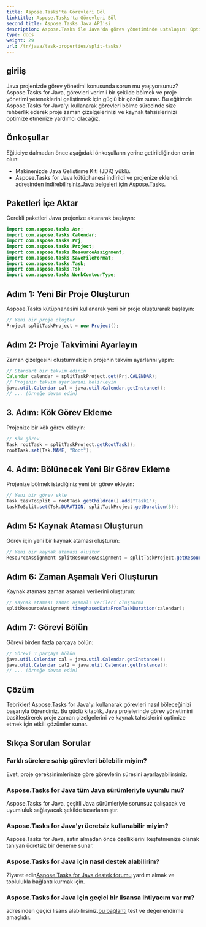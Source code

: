 ```yaml
---
title: Aspose.Tasks'ta Görevleri Böl
linktitle: Aspose.Tasks'ta Görevleri Böl
second_title: Aspose.Tasks Java API'si
description: Aspose.Tasks ile Java'da görev yönetiminde ustalaşın! Optimize edilmiş proje zaman çizelgeleri için görevleri verimli bir şekilde nasıl böleceğinizi öğrenin. Şimdi İndirin!
type: docs
weight: 29
url: /tr/java/task-properties/split-tasks/
---
```

## giriiş
Java projenizde görev yönetimi konusunda sorun mu yaşıyorsunuz? Aspose.Tasks for Java, görevleri verimli bir şekilde bölmek ve proje yönetimi yeteneklerini geliştirmek için güçlü bir çözüm sunar. Bu eğitimde Aspose.Tasks for Java'yı kullanarak görevleri bölme sürecinde size rehberlik ederek proje zaman çizelgelerinizi ve kaynak tahsislerinizi optimize etmenize yardımcı olacağız.
## Önkoşullar
Eğiticiye dalmadan önce aşağıdaki önkoşulların yerine getirildiğinden emin olun:
- Makinenizde Java Geliştirme Kiti (JDK) yüklü.
-  Aspose.Tasks for Java kütüphanesi indirildi ve projenize eklendi. adresinden indirebilirsiniz.[Java belgeleri için Aspose.Tasks](https://reference.aspose.com/tasks/java/).
## Paketleri İçe Aktar
Gerekli paketleri Java projenize aktararak başlayın:
```java
import com.aspose.tasks.Asn;
import com.aspose.tasks.Calendar;
import com.aspose.tasks.Prj;
import com.aspose.tasks.Project;
import com.aspose.tasks.ResourceAssignment;
import com.aspose.tasks.SaveFileFormat;
import com.aspose.tasks.Task;
import com.aspose.tasks.Tsk;
import com.aspose.tasks.WorkContourType;
```
## Adım 1: Yeni Bir Proje Oluşturun
Aspose.Tasks kütüphanesini kullanarak yeni bir proje oluşturarak başlayın:
```java
// Yeni bir proje oluştur
Project splitTaskProject = new Project();
```
## Adım 2: Proje Takvimini Ayarlayın
Zaman çizelgesini oluşturmak için projenin takvim ayarlarını yapın:
```java
// Standart bir takvim edinin
Calendar calendar = splitTaskProject.get(Prj.CALENDAR);
// Projenin takvim ayarlarını belirleyin
java.util.Calendar cal = java.util.Calendar.getInstance();
// ... (örneğe devam edin)
```
## 3. Adım: Kök Görev Ekleme
Projenize bir kök görev ekleyin:
```java
// Kök görev
Task rootTask = splitTaskProject.getRootTask();
rootTask.set(Tsk.NAME, "Root");
```
## 4. Adım: Bölünecek Yeni Bir Görev Ekleme
Projenize bölmek istediğiniz yeni bir görev ekleyin:
```java
// Yeni bir görev ekle
Task taskToSplit = rootTask.getChildren().add("Task1");
taskToSplit.set(Tsk.DURATION, splitTaskProject.getDuration(3));
```
## Adım 5: Kaynak Ataması Oluşturun
Görev için yeni bir kaynak ataması oluşturun:
```java
// Yeni bir kaynak ataması oluştur
ResourceAssignment splitResourceAssignment = splitTaskProject.getResourceAssignments().add(taskToSplit, null);
```
## Adım 6: Zaman Aşamalı Veri Oluşturun
Kaynak ataması zaman aşamalı verilerini oluşturun:
```java
// Kaynak ataması zaman aşamalı verileri oluşturma
splitResourceAssignment.timephasedDataFromTaskDuration(calendar);
```
## Adım 7: Görevi Bölün
Görevi birden fazla parçaya bölün:
```java
// Görevi 3 parçaya bölün
java.util.Calendar cal = java.util.Calendar.getInstance();
java.util.Calendar cal2 = java.util.Calendar.getInstance();
// ... (örneğe devam edin)
```
## Çözüm
Tebrikler! Aspose.Tasks for Java'yı kullanarak görevleri nasıl böleceğinizi başarıyla öğrendiniz. Bu güçlü kitaplık, Java projelerinde görev yönetimini basitleştirerek proje zaman çizelgelerini ve kaynak tahsislerini optimize etmek için etkili çözümler sunar.
## Sıkça Sorulan Sorular
### Farklı sürelere sahip görevleri bölebilir miyim?
Evet, proje gereksinimlerinize göre görevlerin süresini ayarlayabilirsiniz.
### Aspose.Tasks for Java tüm Java sürümleriyle uyumlu mu?
Aspose.Tasks for Java, çeşitli Java sürümleriyle sorunsuz çalışacak ve uyumluluk sağlayacak şekilde tasarlanmıştır.
### Aspose.Tasks for Java'yı ücretsiz kullanabilir miyim?
Aspose.Tasks for Java, satın almadan önce özelliklerini keşfetmenize olanak tanıyan ücretsiz bir deneme sunar.
### Aspose.Tasks for Java için nasıl destek alabilirim?
 Ziyaret edin[Aspose.Tasks for Java destek forumu](https://forum.aspose.com/c/tasks/15) yardım almak ve toplulukla bağlantı kurmak için.
### Aspose.Tasks for Java için geçici bir lisansa ihtiyacım var mı?
 adresinden geçici lisans alabilirsiniz.[bu bağlantı](https://purchase.aspose.com/temporary-license/) test ve değerlendirme amaçlıdır.